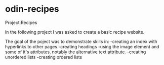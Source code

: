 # odin-recipes

Project:Recipes

In the following project I was asked to create a basic recipe website. 

The goal of the poject was to demonstrate skills in:
-creating an index with hyperlinks to other pages
-creating headings
-using the image element and some of it's attributes, notably the alternative text attribute.
-creating unordered lists
-creating ordered lists